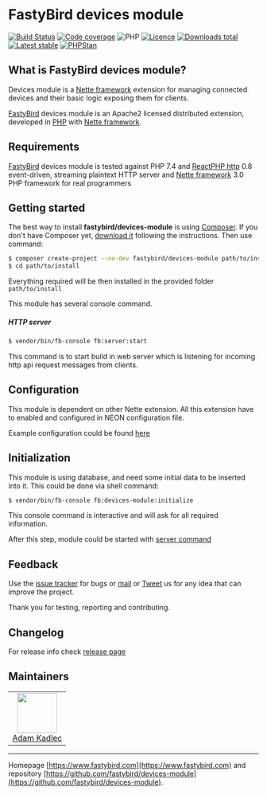 # FastyBird devices module

[![Build Status](https://img.shields.io/travis/com/FastyBird/devices-module.svg?style=flat-square)](https://travis-ci.com/FastyBird/devices-module)
[![Code coverage](https://img.shields.io/coveralls/FastyBird/devices-module.svg?style=flat-square)](https://coveralls.io/r/FastyBird/devices-module)
![PHP](https://img.shields.io/packagist/php-v/fastybird/devices-module?style=flat-square)
[![Licence](https://img.shields.io/packagist/l/FastyBird/devices-module.svg?style=flat-square)](https://packagist.org/packages/FastyBird/devices-module)
[![Downloads total](https://img.shields.io/packagist/dt/FastyBird/devices-module.svg?style=flat-square)](https://packagist.org/packages/FastyBird/devices-module)
[![Latest stable](https://img.shields.io/packagist/v/FastyBird/devices-module.svg?style=flat-square)](https://packagist.org/packages/FastyBird/devices-module)
[![PHPStan](https://img.shields.io/badge/PHPStan-enabled-brightgreen.svg?style=flat-square)](https://github.com/phpstan/phpstan)

## What is FastyBird devices module?

Devices module is a [Nette framework](https://nette.org) extension for managing connected devices and their basic logic exposing them for clients.

[FastyBird](https://www.fastybird.com) devices module is an Apache2 licensed distributed extension, developed in [PHP](https://www.php.net) with [Nette framework](https://nette.org).

## Requirements

[FastyBird](https://www.fastybird.com) devices module is tested against PHP 7.4 and [ReactPHP http](https://github.com/reactphp/http) 0.8 event-driven, streaming plaintext HTTP server and [Nette framework](https://nette.org/en/) 3.0 PHP framework for real programmers

## Getting started

The best way to install **fastybird/devices-module** is using [Composer](https://getcomposer.org/). If you don't have Composer yet, [download it](https://getcomposer.org/download/) following the instructions.
Then use command:

```sh
$ composer create-project --no-dev fastybird/devices-module path/to/install
$ cd path/to/install
```

Everything required will be then installed in the provided folder `path/to/install`

This module has several console command.

##### HTTP server

```sh
$ vendor/bin/fb-console fb:server:start
```

This command is to start build in web server which is listening for incoming http api request messages from clients. 

## Configuration

This module is dependent on other Nette extension. All this extension have to enabled and configured in NEON configuration file.

Example configuration could be found [here](https://github.com/FastyBird/devices-module/blob/master/config/example.neon)

## Initialization

This module is using database, and need some initial data to be inserted into it. This could be done via shell command:

```sh
$ vendor/bin/fb-console fb:devices-module:initialize
```

This console command is interactive and will ask for all required information.

After this step, module could be started with [server command](#http-server)

## Feedback

Use the [issue tracker](https://github.com/FastyBird/devices-module/issues) for bugs or [mail](mailto:code@fastybird.com) or [Tweet](https://twitter.com/fastybird) us for any idea that can improve the project.

Thank you for testing, reporting and contributing.

## Changelog

For release info check [release page](https://github.com/FastyBird/devices-module/releases)

## Maintainers

<table>
	<tbody>
		<tr>
			<td align="center">
				<a href="https://github.com/akadlec">
					<img width="80" height="80" src="https://avatars3.githubusercontent.com/u/1866672?s=460&amp;v=4">
				</a>
				<br>
				<a href="https://github.com/akadlec">Adam Kadlec</a>
			</td>
		</tr>
	</tbody>
</table>

***
Homepage [https://www.fastybird.com](https://www.fastybird.com) and repository [https://github.com/fastybird/devices-module](https://github.com/fastybird/devices-module).
